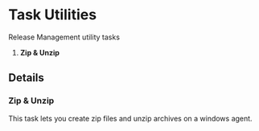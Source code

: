 # Task Utilities

Release Management utility tasks

1. **Zip & Unzip**

## Details

### Zip & Unzip

This task lets you create zip files and unzip archives on a windows agent.

 ```

